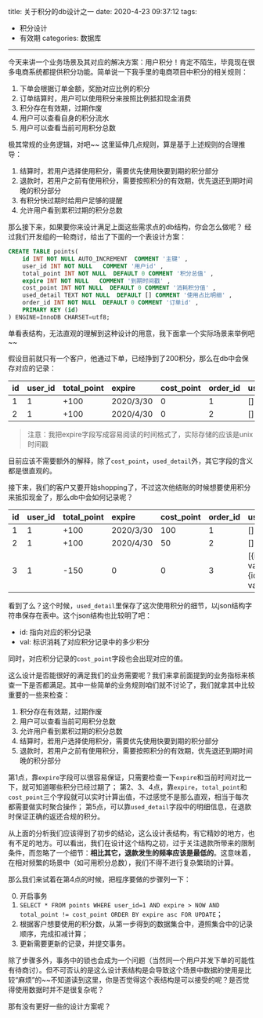 title: 关于积分的db设计之一
date: 2020-4-23 09:37:12
tags:
- 积分设计
- 有效期
categories: 数据库
---

今天来讲一个业务场景及其对应的解决方案：用户积分！肯定不陌生，毕竟现在很多电商系统都提供积分功能。简单说一下我手里的电商项目中积分的相关规则：

1. 下单会根据订单金额，奖励对应比例的积分
2. 订单结算时，用户可以使用积分来按照比例抵扣现金消费
3. 积分存在有效期，过期作废
4. 用户可以查看自身的积分流水
5. 用户可以查看当前可用积分总数

极其常规的业务逻辑，对吧~~
这里延伸几点规则，算是基于上述规则的合理推导：

1. 结算时，若用户选择使用积分，需要优先使用快要到期的积分部分
2. 退款时，若用户之前有使用积分，需要按照积分的有效期，优先退还到期时间晚的积分部分
3. 有积分快过期时给用户足够的提醒
4. 允许用户看到累积过期的积分总数

那么接下来，如果要你来设计满足上面这些需求点的db结构，你会怎么做呢？
经过我们开发组的一轮商讨，给出了下面的一个表设计方案：

```sql
CREATE TABLE points(
    id INT NOT NULL AUTO_INCREMENT  COMMENT '主键' ,
    user_id INT NOT NULL   COMMENT '用户id' ,
    total_point INT NOT NULL  DEFAULT 0 COMMENT '积分总值' ,
    expire INT NOT NULL   COMMENT '到期时间戳' ,
    cost_point INT NOT NULL  DEFAULT 0 COMMENT '消耗积分值' ,
    used_detail TEXT NOT NULL  DEFAULT [] COMMENT '使用占比明细' ,
    order_id INT NOT NULL  DEFAULT 0 COMMENT '订单id' ,
    PRIMARY KEY (id)
) ENGINE=InnoDB CHARSET=utf8;
```

单看表结构，无法直观的理解到这种设计的用意，我下面拿一个实际场景来举例吧~~

假设目前就只有一个客户，他通过下单，已经挣到了200积分，那么在db中会保存对应的记录：

| id | user_id | total_point | expire    | cost_point | order_id | used_detail |
| :--| :--     | :--         | :--       | :--        | :--      | :--         |
| 1  | 1       | +100        | 2020/3/30 | 0          | 1        | []          |
| 2  | 1       | +100        | 2020/4/30 | 0          | 2        | []          |

> 注意：我把expire字段写成容易阅读的时间格式了，实际存储的应该是unix时间戳

目前应该不需要额外的解释，除了`cost_point`，`used_detail`外，其它字段的含义都是很直观的。

接下来，我们的客户又要开始shopping了，不过这次他结账的时候想要使用积分来抵扣现金了，那么db中会如何记录呢？

| id | user_id | total_point | expire    | cost_point | order_id | used_detail |
| :--| :--     | :--         | :--       | :--        | :--      | :--         |
| 1  | 1       | +100        | 2020/3/30 | 100        | 1        | []          |
| 2  | 1       | +100        | 2020/4/30 | 50         | 2        | []          |
| 3  | 1       | -150        | 0         | 0          | 3        | [{id:2, val:-50},{id: 1, val:-100}]

看到了么？这个时候，`used_detail`里保存了这次使用积分的细节，以json结构字符串保存在表中。这个json结构也比较明了吧：

- id: 指向对应的积分记录
- val: 标识消耗了对应积分记录中的多少积分

同时，对应积分记录的`cost_point`字段也会出现对应的值。

这么设计是否能很好的满足我们的业务需要呢？我们来拿前面提到的业务指标来核查一下是否都满足。其中一些简单的业务规则咱们就不讨论了，我们就拿其中比较重要的一些来检查：

1. 积分存在有效期，过期作废
2. 用户可以查看当前可用积分总数
3. 允许用户看到累积过期的积分总数
4. 结算时，若用户选择使用积分，需要优先使用快要到期的积分部分
5. 退款时，若用户之前有使用积分，需要按照积分的有效期，优先退还到期时间晚的积分部分

第1点，靠`expire`字段可以很容易保证，只需要检查一下`expire`和当前时间对比一下，就可知道哪些积分已经过期了；
第2、3、4点，靠`expire`，`total_point`和`cost_point`三个字段就可以实时计算出值，不过感觉不是那么直观，相当于每次都需要做实时聚合操作；
第5点，可以靠`used_detail`字段中的明细信息，在退款时保证正确的返还合规的积分。

从上面的分析我们应该得到了初步的结论，这么设计表结构，有它精妙的地方，也有不足的地方。可以看出，我们在设计这个结构之初，过于关注退款所带来的限制条件，而忽略了一个细节：**相比其它，退款发生的频率应该是最低的**。这意味着，在相对频繁的场景中（如可用积分总数），我们不得不进行复杂繁琐的计算。

那么我们来试着在第4点的时候，把程序要做的步骤列一下：

0. 开启事务
1. `SELECT * FROM points WHERE user_id=1 AND expire > NOW AND total_point != cost_point ORDER BY expire asc FOR UPDATE`；
2. 根据客户想要使用的积分数，从第一步得到的数据集合中，遵照集合中的记录顺序，完成扣减计算；
3. 更新需要更新的记录，并提交事务。

除了步骤多外，事务中的锁也会成为一个问题（当然同一个用户并发下单的可能性有待商讨）。但不可否认的是这么设计表结构是会导致这个场景中数据的使用是比较“麻烦”的~~不知道读到这里，你是否觉得这个表结构是可以接受的呢？是否觉得使用数据时并不是很复杂呢？

那有没有更好一些的设计方案呢？
